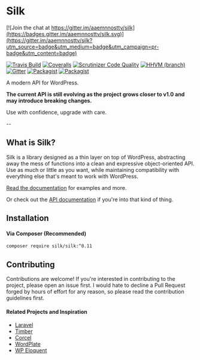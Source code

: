 # Silk

[![Join the chat at https://gitter.im/aaemnnosttv/silk](https://badges.gitter.im/aaemnnosttv/silk.svg)](https://gitter.im/aaemnnosttv/silk?utm_source=badge&utm_medium=badge&utm_campaign=pr-badge&utm_content=badge)

[![Travis Build](https://img.shields.io/travis/aaemnnosttv/silk/master.svg)](https://travis-ci.org/aaemnnosttv/silk)
[![Coveralls](https://img.shields.io/coveralls/aaemnnosttv/silk/master.svg)](https://coveralls.io/github/aaemnnosttv/silk?branch=master)
[![Scrutinizer Code Quality](https://scrutinizer-ci.com/g/aaemnnosttv/silk/badges/quality-score.png?b=master)](https://scrutinizer-ci.com/g/aaemnnosttv/silk/?branch=master)
[![HHVM (branch)](https://img.shields.io/hhvm/silk/silk/master.svg)](http://hhvm.h4cc.de/package/silk/silk)
[![Gitter](https://img.shields.io/gitter/room/aaemnnosttv/silk.svg)](https://gitter.im/aaemnnosttv/silk)
[![Packagist](https://img.shields.io/packagist/v/silk/silk.svg)](https://packagist.org/packages/silk/silk)
[![Packagist](https://img.shields.io/packagist/l/silk/silk.svg)](https://packagist.org/packages/silk/silk)


A modern API for WordPress.

**The current API is still evolving as the project grows closer to v1.0 and may introduce breaking changes.**

Use with confidence, upgrade with care.

--

## What is Silk?

Silk is a library designed as a thin layer on top of WordPress, abstracting away the mess of functions into a clean and expressive object-oriented API.  Use as much or little as you want, while maintaining compatibility with everything else that's meant to work with WordPress.

[Read the documentation](https://github.com/aaemnnosttv/silk-docs) for examples and more.

Or check out the [API documentation](https://api.silk.aaemnnost.tv/master/) if you're into that kind of thing.

## Installation

#### Via Composer (Recommended)
```
composer require silk/silk:^0.11
```

## Contributing

Contributions are welcome! If you're interested in contributing to the project, please open an issue first.  I would hate to decline a Pull Request forged by hours of effort for any reason, so please read the contribution guidelines first.

#### Related Projects and Inspiration
- [Laravel](https://laravel.com)
- [Timber](https://github.com/jarednova/timber)
- [Corcel](https://github.com/jgrossi/corcel)
- [WordPlate](https://github.com/wordplate/wordplate)
- [WP Eloquent](https://github.com/tareq1988/wp-eloquent)
